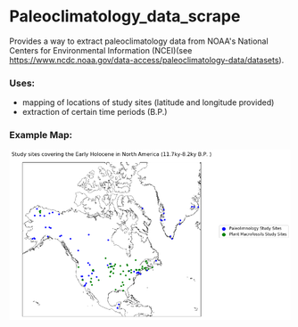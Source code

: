 # Paleoclimatology_data_scrape
Provides a way to extract paleoclimatology data from NOAA's National Centers for Environmental Information (NCEI)(see https://www.ncdc.noaa.gov/data-access/paleoclimatology-data/datasets).  

### Uses:
- mapping of locations of study sites (latitude and longitude provided)
- extraction of certain time periods (B.P.)


### Example Map:

![Alt text](/example_notebooks/example_paleo_map.png?raw=true "Optional Title")
